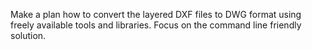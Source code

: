 Make a plan how to convert the layered DXF files to DWG format using freely available tools and libraries. Focus on the command line friendly solution.
